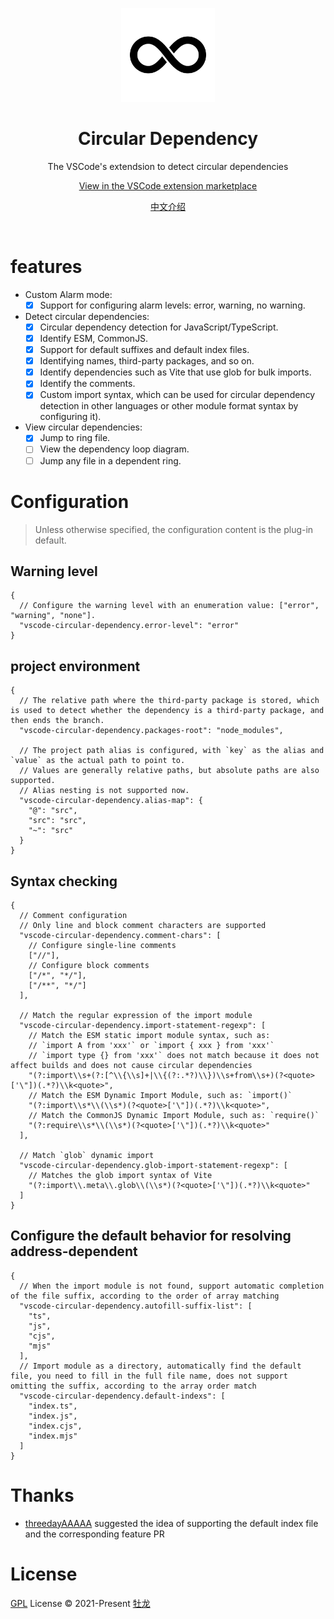 <p align="center">
  <img src="https://raw.githubusercontent.com/He110te4m/vscode-circular-dependency/c853cef5247a10bc1d75f0d21530d07aeb81d89d/apps/vscode-circular-dependency/icons/loop.png" alt="Circular Dependency Icon" height="150">
</p>

<h1 align="center">Circular Dependency</h1>
<p align="center">The VSCode's extendsion to detect circular dependencies<p>

<p align="center">
  <a href="https://marketplace.visualstudio.com/items?itemName=he110te4m.vscode-circular-dependency">View in the VSCode extension marketplace</a>
</p>
<p align="center">
  <a href="https://github.com/He110te4m/vscode-circular-dependency/blob/main/apps/vscode-circular-dependency/README-zh-CN.md">中文介绍</a>
</p>

<br>

# features

- Custom Alarm mode:
  - [x] Support for configuring alarm levels: error, warning, no warning.

- Detect circular dependencies:
  - [x] Circular dependency detection for JavaScript/TypeScript.
  - [x] Identify ESM, CommonJS.
  - [x] Support for default suffixes and default index files.
  - [x] Identifying names, third-party packages, and so on.
  - [x] Identify dependencies such as Vite that use glob for bulk imports.
  - [x] Identify the comments.
  - [x] Custom import syntax, which can be used for circular dependency detection in other languages or other module format syntax by configuring it).

- View circular dependencies:
  - [x] Jump to ring file.
  - [ ] View the dependency loop diagram.
  - [ ] Jump any file in a dependent ring.

# Configuration

> Unless otherwise specified, the configuration content is the plug-in default.

## Warning level

```json5
{
  // Configure the warning level with an enumeration value: ["error", "warning", "none"].
  "vscode-circular-dependency.error-level": "error"
}
```

## project environment

```json5
{
  // The relative path where the third-party package is stored, which is used to detect whether the dependency is a third-party package, and then ends the branch.
  "vscode-circular-dependency.packages-root": "node_modules",

  // The project path alias is configured, with `key` as the alias and `value` as the actual path to point to.
  // Values are generally relative paths, but absolute paths are also supported.
  // Alias nesting is not supported now.
  "vscode-circular-dependency.alias-map": {
    "@": "src",
    "src": "src",
    "~": "src"
  }
}
```

## Syntax checking

```json5
{
  // Comment configuration
  // Only line and block comment characters are supported
  "vscode-circular-dependency.comment-chars": [
    // Configure single-line comments
    ["//"],
    // Configure block comments
    ["/*", "*/"],
    ["/**", "*/"]
  ],

  // Match the regular expression of the import module
  "vscode-circular-dependency.import-statement-regexp": [
    // Match the ESM static import module syntax, such as:
    // `import A from 'xxx'` or `import { xxx } from 'xxx'`
    // `import type {} from 'xxx'` does not match because it does not affect builds and does not cause circular dependencies
    "(?:import\\s+(?:[^\\{\\s]+|\\{(?:.*?)\\})\\s+from\\s+)(?<quote>['\"])(.*?)\\k<quote>",
    // Match the ESM Dynamic Import Module, such as: `import()`
    "(?:import\\s*\\(\\s*)(?<quote>['\"])(.*?)\\k<quote>",
    // Match the CommonJS Dynamic Import Module, such as: `require()`
    "(?:require\\s*\\(\\s*)(?<quote>['\"])(.*?)\\k<quote>"
  ],

  // Match `glob` dynamic import
  "vscode-circular-dependency.glob-import-statement-regexp": [
    // Matches the glob import syntax of Vite
    "(?:import\\.meta\\.glob\\(\\s*)(?<quote>['\"])(.*?)\\k<quote>"
  ]
}
```

## Configure the default behavior for resolving address-dependent

```json5
{
  // When the import module is not found, support automatic completion of the file suffix, according to the order of array matching
  "vscode-circular-dependency.autofill-suffix-list": [
    "ts",
    "js",
    "cjs",
    "mjs"
  ],
  // Import module as a directory, automatically find the default file, you need to fill in the full file name, does not support omitting the suffix, according to the array order match
  "vscode-circular-dependency.default-indexs": [
    "index.ts",
    "index.js",
    "index.cjs",
    "index.mjs"
  ]
}
```

# Thanks

- [threedayAAAAA](https://github.com/threedayAAAAA) suggested the idea of supporting the default index file and the corresponding feature PR

# License

[GPL](./LICENSE) License © 2021-Present [牡龙](https://github.com/He110te4m)
